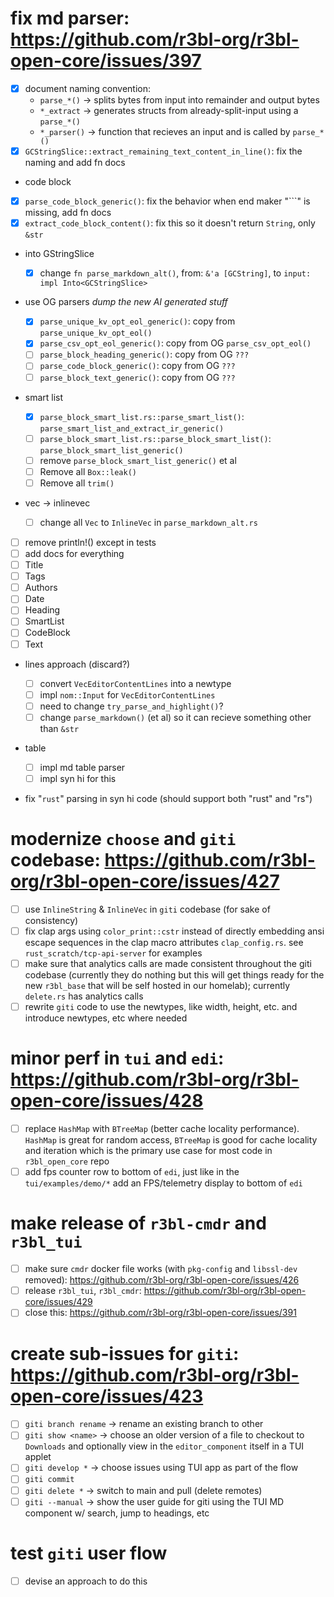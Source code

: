 # fix md parser: https://github.com/r3bl-org/r3bl-open-core/issues/397

- [x] document naming convention:
  - `parse_*()` -> splits bytes from input into remainder and output bytes
  - `*_extract` -> generates structs from already-split-input using a `parse_*()`
  - `*_parser()` -> function that recieves an input and is called by `parse_*()`
- [x] `GCStringSlice::extract_remaining_text_content_in_line()`: fix the naming and add fn docs
- code block
- [x] `parse_code_block_generic()`: fix the behavior when end maker "```" is missing, add fn docs
- [x] `extract_code_block_content()`: fix this so it doesn't return `String`, only `&str`

- into GStringSlice

  - [x] change `fn parse_markdown_alt()`, from: `&'a [GCString]`, to
        `input: impl Into<GCStringSlice>`

- use OG parsers _dump the new AI generated stuff_

  - [x] `parse_unique_kv_opt_eol_generic()`: copy from `parse_unique_kv_opt_eol()`
  - [x] `parse_csv_opt_eol_generic()`: copy from OG `parse_csv_opt_eol()`
  - [ ] `parse_block_heading_generic()`: copy from OG `???`
  - [ ] `parse_code_block_generic()`: copy from OG `???`
  - [ ] `parse_block_text_generic()`: copy from OG `???`

- smart list

  - [x] `parse_block_smart_list.rs::parse_smart_list()`: `parse_smart_list_and_extract_ir_generic()`
  - [ ] `parse_block_smart_list.rs::parse_block_smart_list()`: `parse_block_smart_list_generic()`
  - [ ] remove `parse_block_smart_list_generic()` et al
  - [ ] Remove all `Box::leak()`
  - [ ] Remove all `trim()`

- vec -> inlinevec

  - [ ] change all `Vec` to `InlineVec` in `parse_markdown_alt.rs`

- [ ] remove println!() except in tests
- [ ] add docs for everything
- [ ] Title
- [ ] Tags
- [ ] Authors
- [ ] Date
- [ ] Heading
- [ ] SmartList
- [ ] CodeBlock
- [ ] Text

- lines approach (discard?)

  - [ ] convert `VecEditorContentLines` into a newtype
  - [ ] impl `nom::Input` for `VecEditorContentLines`
  - [ ] need to change `try_parse_and_highlight()`?
  - [ ] change `parse_markdown()` (et al) so it can recieve something other than `&str`

- table

  - [ ] impl md table parser
  - [ ] impl syn hi for this

- fix "`rust`" parsing in syn hi code (should support both "rust" and "rs")

# modernize `choose` and `giti` codebase: https://github.com/r3bl-org/r3bl-open-core/issues/427

- [ ] use `InlineString` & `InlineVec` in `giti` codebase (for sake of consistency)
- [ ] fix clap args using `color_print::cstr` instead of directly embedding ansi escape sequences in
      the clap macro attributes `clap_config.rs`. see `rust_scratch/tcp-api-server` for examples
- [ ] make sure that analytics calls are made consistent throughout the giti codebase (currently
      they do nothing but this will get things ready for the new `r3bl_base` that will be self
      hosted in our homelab); currently `delete.rs` has analytics calls
- [ ] rewrite `giti` code to use the newtypes, like width, height, etc. and introduce newtypes, etc
      where needed

# minor perf in `tui` and `edi`: https://github.com/r3bl-org/r3bl-open-core/issues/428

- [ ] replace `HashMap` with `BTreeMap` (better cache locality performance). `HashMap` is great for
      random access, `BTreeMap` is good for cache locality and iteration which is the primary use
      case for most code in `r3bl_open_core` repo
- [ ] add fps counter row to bottom of `edi`, just like in the `tui/examples/demo/*` add an
      FPS/telemetry display to bottom of `edi`

# make release of `r3bl-cmdr` and `r3bl_tui`

- [ ] make sure `cmdr` docker file works (with `pkg-config` and `libssl-dev` removed):
      https://github.com/r3bl-org/r3bl-open-core/issues/426
- [ ] release `r3bl_tui`, `r3bl_cmdr`: https://github.com/r3bl-org/r3bl-open-core/issues/429
- [ ] close this: https://github.com/r3bl-org/r3bl-open-core/issues/391

# create sub-issues for `giti`: https://github.com/r3bl-org/r3bl-open-core/issues/423

- [ ] `giti branch rename` -> rename an existing branch to other
- [ ] `giti show <name>` -> choose an older version of a file to checkout to `Downloads` and
      optionally view in the `editor_component` itself in a TUI applet
- [ ] `giti develop *` -> choose issues using TUI app as part of the flow
- [ ] `giti commit`
- [ ] `giti delete *` -> switch to main and pull (delete remotes)
- [ ] `giti --manual` -> show the user guide for giti using the TUI MD component w/ search, jump to
      headings, etc

# test `giti` user flow

- [ ] devise an approach to do this
